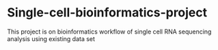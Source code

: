 # Single-cell-bioinformatics-project
This project is on bioinformatics workflow of single cell RNA sequencing analysis using existing data set
